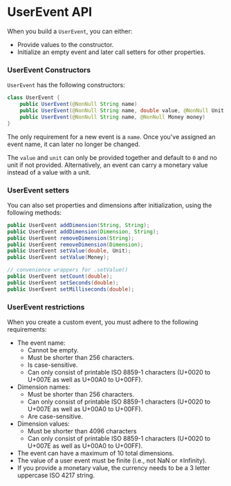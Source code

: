 # UserEvent API

When you build a `UserEvent`, you can either:&#x20;

* Provide values to the constructor.
* Initialize an empty event and later call setters for other properties.&#x20;

### UserEvent Constructors

`UserEvent` has the following constructors:

```java
class UserEvent {
    public UserEvent(@NonNull String name)
    public UserEvent(@NonNull String name, double value, @NonNull Unit unit)
    public UserEvent(@NonNull String name, @NonNull Money money)
}
```

The only requirement for a new event is a `name`. Once you've assigned an event name, it can later no longer be changed.

The `value` and `unit` can only be provided together and default to `0` and no unit if not provided. Alternatively, an event can carry a monetary value instead of a value with a unit.

### UserEvent setters

You can also set properties and dimensions after initialization, using the following methods:

```java
public UserEvent addDimension(String, String);
public UserEvent addDimension(Dimension, String);
public UserEvent removeDimension(String);
public UserEvent removeDimension(Dimension);
public UserEvent setValue(double, Unit);
public UserEvent setValue(Money);

// convenience wrappers for .setValue()
public UserEvent setCount(double);
public UserEvent setSeconds(double);
public UserEvent setMilliseconds(double);
```

### UserEvent restrictions

When you create a custom event, you must adhere to the following requirements:

* The event name:&#x20;
  * Cannot be empty.
  * Must be shorter than 256 characters.
  * Is case-sensitive.
  * Can only consist of printable ISO 8859-1 characters (U+0020 to U+007E as well as U+00A0 to U+00FF).
* Dimension names:&#x20;
  * Must be shorter than 256 characters.
  * Can only consist of printable ISO 8859-1 characters (U+0020 to U+007E as well as U+00A0 to U+00FF).
  * Are case-sensitive.
* Dimension values:&#x20;
  * Must be shorter than 4096 characters
  * Can only consist of printable ISO 8859-1 characters (U+0020 to U+007E as well as U+00A0 to U+00FF).
* The event can have a maximum of 10 total dimensions.
* The value of a user event must be finite (i.e., not NaN or ±Infinity).&#x20;
* If you provide a monetary value, the currency needs to be a 3 letter uppercase ISO 4217 string.
